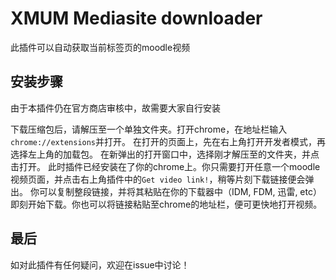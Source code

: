 # XMUM Mediasite downloader

此插件可以自动获取当前标签页的moodle视频

## 安装步骤

由于本插件仍在官方商店审核中，故需要大家自行安装

下载压缩包后，请解压至一个单独文件夹。打开chrome，在地址栏输入`chrome://extensions`并打开。
在打开的页面上，先在右上角打开开发者模式，再选择左上角的加载包。
在新弹出的打开窗口中，选择刚才解压至的文件夹，并点击打开。
此时插件已经安装在了你的chrome上。你只需要打开任意一个moodle视频页面，并点击右上角插件中的`Get video link!`，稍等片刻下载链接便会弹出。
你可以复制整段链接，并将其粘贴在你的下载器中（IDM, FDM, 迅雷, etc）即刻开始下载。你也可以将链接粘贴至chrome的地址栏，便可更快地打开视频。

## 最后

如对此插件有任何疑问，欢迎在issue中讨论！